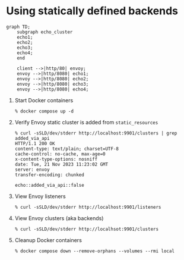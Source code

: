 # Using statically defined backends

```mermaid
graph TD;
    subgraph echo_cluster
    echo1;
    echo2;
    echo3;
    echo4;
    end

    client -->|http/80| envoy;
    envoy -->|http/8080| echo1;
    envoy -->|http/8080| echo2;
    envoy -->|http/8080| echo3;
    envoy -->|http/8080| echo4;
```

1. Start Docker containers
    ```command
    % docker compose up -d
    ```
1. Verify Envoy static cluster is added from `static_resources`
    ```command
    % curl -sSLD/dev/stderr http://localhost:9901/clusters | grep added_via_api
    HTTP/1.1 200 OK
    content-type: text/plain; charset=UTF-8
    cache-control: no-cache, max-age=0
    x-content-type-options: nosniff
    date: Tue, 21 Nov 2023 11:23:02 GMT
    server: envoy
    transfer-encoding: chunked

    echo::added_via_api::false
    ```
1. View Envoy listeners
    ```command
    % curl -sSLD/dev/stderr http://localhost:9901/listeners
    ```
1. View Envoy clusters (aka backends)
    ```command
    % curl -sSLD/dev/stderr http://localhsot:9901/clusters
    ```
1. Cleanup Docker containers
    ```command
    % docker compose down --remove-orphans --volumes --rmi local
    ```
